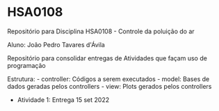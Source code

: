 # HSA0108
Repositório para Disciplina HSA0108 - Controle da poluição do ar

Aluno: João Pedro Tavares d'Ávila

Repositório para consolidar entregas de Atividades que façam uso de programação

Estrutura: 
    - controller: Códigos a serem executados
    - model: Bases de dados geradas pelos controllers
    - view: Plots gerados pelos controllers

- Atividade 1: Entrega 15 set 2022